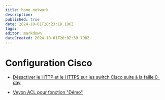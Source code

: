 ```yaml
---
title: home_network
description: 
published: true
date: 2024-10-01T20:23:18.196Z
tags: 
editor: markdown
dateCreated: 2024-10-01T20:02:39.790Z
---
```


# Configuration Cisco 
- [Désactiver le HTTP et le HTTPS sur les switch Cisco suite à la faille 0-day](/network/configuration_switch/disable_http_https)

- [Veyon ACL pour fonction "Démo"](/network/configuration_switch/demo_veyon)